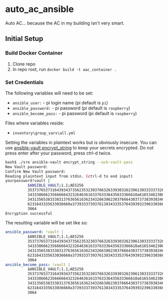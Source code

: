 # auto_ac_ansible

Auto AC... because the AC in my building isn't very smart.

## Initial Setup

### Build Docker Container

1. Clone repo
2. In repo root, run ```docker build -t aac_container .```

### Set Credentials

The following variables will need to be set:

* ```ansible_user:``` - pi login name (pi default is `pi`)
* ```ansible_password:``` - pi password (pi default is `raspberry`)
* ```ansible_become_pass:``` - pi password (pi default is `raspberry`)

Files where variables reside:

* ```inventory\group_vars\all.yml```

Setting the variables in plaintext works but is obviously insecure. You can use [ansible-vault encrypt_string](https://docs.ansible.com/ansible/latest/user_guide/vault.html#use-encrypt-string-to-create-encrypted-variables-to-embed-in-yaml) to keep your secrets encrypted. Do not press enter after your password, press ctrl-d twice.

```bash
bash$ ./sre ansible-vault encrypt_string --ask-vault-pass
New Vault password:
Confirm New Vault password:
Reading plaintext input from stdin. (ctrl-d to end input)
yourpassword!vault |
          $ANSIBLE_VAULT;1.1;AES256
          35373765373164393437356235323037663263393032623961303333373263346437653832363938
          3433386662356666643232646361633763336435633366610a616534623063643832316563353134
          34313565383338313763656163623432663862303766643037373839383466383930356436373439
          6231643335633036660a373933373937613834333537643939323963303661353466646566613439
          3064
Encryption successful
```

The resulting variable will be set like so:

```yaml
ansible_password: !vault |
          $ANSIBLE_VAULT;1.1;AES256
          35373765373164393437356235323037663263393032623961303333373263346437653832363938
          3433386662356666643232646361633763336435633366610a616534623063643832316563353134
          34313565383338313763656163623432663862303766643037373839383466383930356436373439
          6231643335633036660a373933373937613834333537643939323963303661353466646566613439
          3064
ansible_become_pass: !vault |
          $ANSIBLE_VAULT;1.1;AES256
          35373765373164393437356235323037663263393032623961303333373263346437653832363938
          3433386662356666643232646361633763336435633366610a616534623063643832316563353134
          34313565383338313763656163623432663862303766643037373839383466383930356436373439
          6231643335633036660a373933373937613834333537643939323963303661353466646566613439
          3064
```
